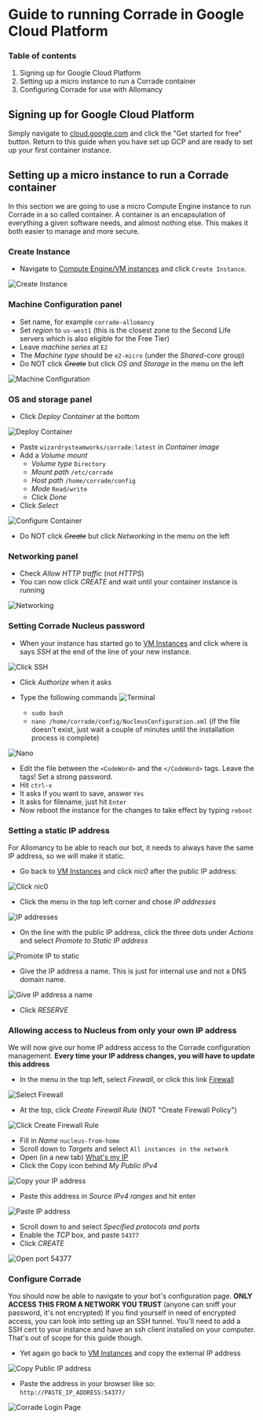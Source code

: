 # Guide to running Corrade in Google Cloud Platform

### Table of contents
1. Signing up for Google Cloud Platform
1. Setting up a micro instance to run a Corrade container
1. Configuring Corrade for use with Allomancy

## Signing up for Google Cloud Platform
Simply navigate to [cloud.google.com](https://cloud.google.com/) and click the "Get started for free" button.
Return to this guide when you have set up GCP and are ready to set up your first container instance.

## Setting up a micro instance to run a Corrade container
In this section we are going to use a micro Compute Engine instance to run Corrade in a so called container. A container is an encapsulation of everything a given software needs, and almost nothing else. This makes it both easier to manage and more secure.

### Create Instance
* Navigate to [Compute Engine/VM instances](https://console.cloud.google.com/compute/instances) and click `Create Instance`.

![Create Instance](images/CreateInstance.png)

### Machine Configuration panel
* Set name, for example `corrade-allomancy`
* Set *region* to `us-west1` (this is the closest zone to the Second Life servers which is also eligible for the Free Tier)
* Leave *machine series* at `E2`
* The *Machine type* should be `e2-micro` (under the *Shared-core* group)
* Do NOT click ~~*Create*~~ but click *OS and Storage* in the menu on the left

![Machine Configuration](images/MachineConfiguration.png)

### OS and storage panel
* Click *Deploy Container* at the bottom

![Deploy Container](images/DeplyContainer.png)
* Paste `wizardrysteamworks/corrade:latest` in *Container image*
* Add a *Volume mount*
    * *Volume type* `Directory`
    * *Mount path* `/etc/corrade`
    *  *Host path* `/home/corrade/config`
    *  *Mode* `Read/write`
    * Click *Done*
* Click *Select*

![Configure Container](images/ConfigureContainer.png)
* Do NOT click ~~*Create*~~ but click *Networking* in the menu on the left

### Networking panel
* Check *Allow HTTP traffic* (not *HTTPS*)
* You can now click *CREATE* and wait until your container instance is running

![Networking](images/Networking.png)


### Setting Corrade Nucleus password
* When your instance has started go to [VM Instances](https://console.cloud.google.com/compute/instances) and click where is says *SSH* at the end of the line of your new instance.

![Click SSH](images/ClickSSH.png)

* Click *Authorize* when it asks
* Type the following commands
  ![Terminal](images/Terminal1.png)

    * `sudo bash`
    * `nano /home/corrade/config/NucleusConfiguration.xml` (if the file doesn't exist, just wait a couple of minutes until the installation process is complete)

![Nano](images/Nano1.png)

* Edit the file between the `<CodeWord>` and the `</CodeWord>` tags. Leave the tags! Set a strong password.
* Hit `ctrl-x`
* It asks if you want to save, answer `Yes`
* It asks for filename, just hit `Enter`
* Now reboot the instance for the changes to take effect by typing `reboot`

### Setting a static IP address
For Allomancy to be able to reach our bot, it needs to always have the same IP address, so we will make it static.
* Go back to [VM Instances](https://console.cloud.google.com/compute/instances) and click *nic0* after the public IP address:

![Click nic0](images/nic0.png)

* Click the menu in the top left corner and chose *IP addresses*

![IP addresses](images/MenuIPadresses.png)

* On the line with the public IP address, click the three dots under *Actions* and select *Promote to Static IP address*

![Promote IP to static](images/PromoteToStatic.png)

* Give the IP address a name. This is just for internal use and not a DNS domain name.

![Give IP address a name](images/PromoteIpAddressName.png)

* Click *RESERVE*


### Allowing access to Nucleus from only your own IP address
We will now give our home IP address access to the Corrade configuration management.
**Every time your IP address changes, you will have to update this address**
* In the menu in the top left, select *Firewall*, or click this link [Firewall](https://console.cloud.google.com/net-security/firewall-manager/firewall-policies/list)

![Select Firewall](images/MenuFirewall.png)

* At the top, click *Create Firewall Rule* (NOT "Create Firewall Policy")

![Click Create Firewall Rule](images/ClickFirewallRule.png)

* Fill in *Name* `nucleus-from-home`
* Scroll down to *Targets* and select `All instances in the network`
* Open (in a new tab) [What's my IP](https://www.whatismyip.com/)
* Click the Copy icon behind *My Public IPv4*

![Copy your IP address](images/WhatIsMyIP.png)

* Paste this address in *Source IPv4 ranges* and hit enter

![Paste IP address](images/TargetAndSourceIPaddress.png)

* Scroll down to and select *Specified protocols and ports*
* Enable the *TCP* box, and paste `54377`
* Click *CREATE*

![Open port 54377](images/SpecifiedProtocol.png)

### Configure Corrade
You should now be able to navigate to your bot's configuration page.
**ONLY ACCESS THIS FROM A NETWORK YOU TRUST** (anyone can sniff your password, it's not encrypted)
If you find yourself in need of encrypted access, you can look into setting up an SSH tunnel. You'll need to add a SSH cert to your instance and have an ssh client installed on your computer. That's out of scope for this guide though.
* Yet again go back to [VM Instances](https://console.cloud.google.com/compute/instances) and copy the external IP address

![Copy Public IP address](images/ClickSSH.png)

* Paste the address in your browser like so: `http://PASTE_IP_ADDRESS:54377/`

![Corrade Login Page](images/ExampleCorradeLogin.png)
